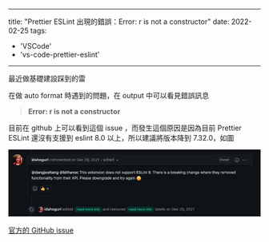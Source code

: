 
---
title: "Prettier ESLint 出現的錯誤：Error: r is not a constructor"
date: 2022-02-25
tags: 
  - 'VSCode'
  - 'vs-code-prettier-eslint'
---

最近做基礎建設踩到的雷

在做 auto format 時遇到的問題，在 output 中可以看見錯誤訊息

> **Error: r is not a constructor**

目前在 github 上可以看到這個 issue ，而發生這個原因是因為目前 Prettier ESLint 還沒有支援到 eslint 8.0 以上，所以建議將版本降到 7.32.0，如圖

![](/img/2022-180145/1645783122.png.png)

[官方的 GitHub issue](https://github.com/idahogurl/vs-code-prettier-eslint/issues/26)